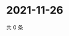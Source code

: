 # 2021-11-26

共 0 条

<!-- BEGIN WEIBO -->
<!-- 最后更新时间 Fri Nov 26 2021 06:14:19 GMT+0800 (China Standard Time) -->

<!-- END WEIBO -->
